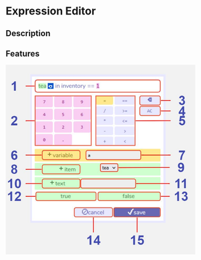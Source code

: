 # Expression Editor

## Description


## Features

![expression editor diagram](.images/expressionEditorDiagram.JPG)